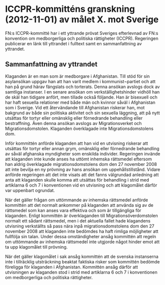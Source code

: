 # ICCPR-kommitténs granskning (2012-11-01) av målet X. mot Sverige

FN:s ICCPR\-kommitté har i ett yttrande prövat Sveriges efterlevnad av FN:s konvention om medborgerliga och politiska rättigheter (ICCPR). Regeringen publicerar en länk till yttrandet i fulltext samt en sammanfattning av yttrandet.


## Sammanfattning av yttrandet

Klaganden är en man som är medborgare i Afghanistan. Till stöd för sin asylansökan uppgav han att han varit medlem i kommunist¬partiet och att han på grund härav fängslats och torterats. Denna ansökan avslogs dock av samtliga instanser. I en senare ansökan om verkställighetshinder vidhöll han de skäl han tidigare anfört, men tillade också följande. Han är bisexuell och har haft sexuella relationer med både män och kvinnor såväl i Afghanistan som i Sverige. Vid ett återvändande till Afghanistan riskerar han, mot bakgrund av både sin politiska aktivitet och sin sexuella läggning, att på nytt utsättas för tortyr eller omänsklig eller förnedrande behandling eller bestraffning. Även denna ansökan avslogs av Migrationsverket och Migrationsdomstolen. Klaganden överklagade inte Migrationsdomstolens dom.

Inför kommittén anförde klaganden att han vid en utvisning riskerar att utsättas för tortyr eller annan grym, omänsklig eller förnedrande behandling av såväl afghanska myndigheter som enskilda individer. Regeringen invände att klaganden inte kunde anses ha uttömt inhemska rättsmedel eftersom han aldrig överklagade migrationsdomstolens dom den 27 november 2008 att inte bevilja en ny prövning av hans ansökan om uppehållstillstånd. Vidare anförde regeringen att det inte visats att det fanns välgrundad anledning att anta att klaganden skulle komma att utsättas för behandling i strid med artiklarna 6 och 7 i konventionen vid en utvisning och att klagomålet därför var uppenbart ogrundat.

När det gäller frågan om uttömmande av inhemska rättsmedel anförde kommittén att det normalt ankommer på klaganden att använda sig av de rättsmedel som kan anses vara effektiva och som är tillgängliga för klaganden. Enligt kommittén är överklaganden till Migrationsöverdomstolen normalt ett sådant rättsmedel, men i det aktuella fallet hade klagandens utvisning verkställts så pass nära inpå migrationsdomstolens dom den 27 november 2008 att klaganden inte bedömdes ha haft rimliga möjligheter att fullfölja sin talan. Under dessa omständigheter ansåg kommittén att regeln om uttömmande av inhemska rättsmedel inte utgjorde något hinder emot att ta upp klagomålet till prövning.

När det gäller klagomålet i sak ansåg kommittén att de svenska instanserna inte i tillräcklig utsträckning beaktat faktiska risker som kommittén bedömde föreligga för klaganden i Afghanistan. Kommittén ansåg därför att utvisningen av klaganden stod i strid med artiklarna 6 och 7 i konventionen om medborgerliga och politiska rättigheter.
